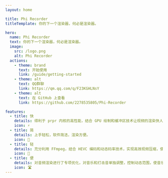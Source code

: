 ```yaml
---
layout: home

title: Phi Recorder
titleTemplate: 你的下一个渲染器，何必是渲染器。

hero:
  name: Phi Recorder
  text: 你的下一个渲染器，何必是渲染器。
  image:
    src: /logo.png
    alt: Phi Recorder
  actions:
    - theme: brand
      text: 开始使用
      link: /guide/getting-started
    - theme: alt
      text: QQ群聊
      link: https://qm.qq.com/q/F23KGHLNsY
    - theme: alt
      text: 在 GitHub 上查看
      link: https://github.com/2278535805/Phi-Recorder

features:
  - title: 快
    details: 得利于 prpr 内核的高性能，结合 GPU 绘制和缓冲区技术让视频的渲染快人一步。
    icon: ⚡
  - title: 简
    details: 上手轻松，软件简洁，渲染方便。
    icon: 📑
  - title: 轻
    details: 充分利用 FFmpeg，结合 HEVC 编码和动态码率技术，实现高效视频压缩，使文件体积大幅缩小，同时保持尽可能清晰的画质，确保流畅预览与分享体验。
    icon: 🛫
  - title: 便
    details: 对音频渲染进行了专项优化，对音乐和打击音单独调整，控制动态范围，使音乐在绝大多数情况都可以保持 Hi-Fi 级水准，同时也能保证打击音的清晰。
    icon: 🛣️
---
```

